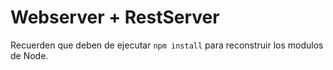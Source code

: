 # Webserver + RestServer

Recuerden que deben de ejecutar `npm install` para reconstruir los modulos de Node.
